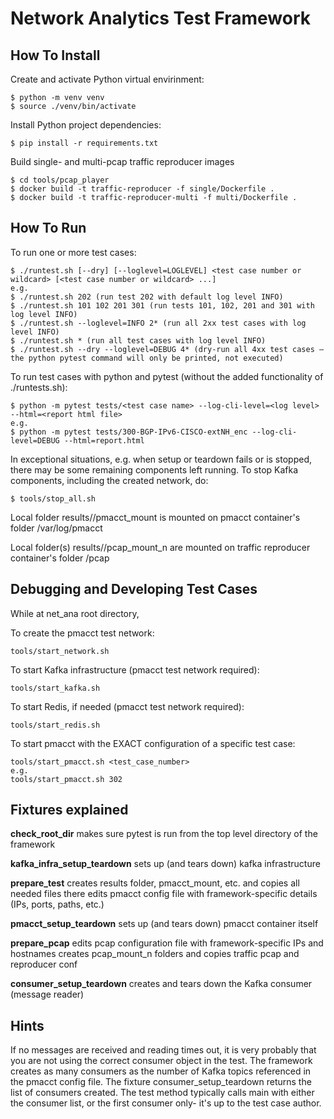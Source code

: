 # Network Analytics Test Framework

## How To Install

Create and activate Python virtual envirinment:
```shell
$ python -m venv venv
$ source ./venv/bin/activate
```

Install Python project dependencies:
```shell
$ pip install -r requirements.txt
```

Build single- and multi-pcap traffic reproducer images
```shell
$ cd tools/pcap_player
$ docker build -t traffic-reproducer -f single/Dockerfile .
$ docker build -t traffic-reproducer-multi -f multi/Dockerfile .
```

## How To Run

To run one or more test cases:
```shell
$ ./runtest.sh [--dry] [--loglevel=LOGLEVEL] <test case number or wildcard> [<test case number or wildcard> ...]
e.g.
$ ./runtest.sh 202 (run test 202 with default log level INFO)
$ ./runtest.sh 101 102 201 301 (run tests 101, 102, 201 and 301 with log level INFO)
$ ./runtest.sh --loglevel=INFO 2* (run all 2xx test cases with log level INFO)
$ ./runtest.sh * (run all test cases with log level INFO)
$ ./runtest.sh --dry --loglevel=DEBUG 4* (dry-run all 4xx test cases – the python pytest command will only be printed, not executed)

```

To run test cases with python and pytest (without the added functionality of ./runtests.sh):
```shell
$ python -m pytest tests/<test case name> --log-cli-level=<log level> --html=<report html file>
e.g.
$ python -m pytest tests/300-BGP-IPv6-CISCO-extNH_enc --log-cli-level=DEBUG --html=report.html

```

In exceptional situations, e.g. when setup or teardown fails or is stopped, there may be some remaining components left running.
To stop Kafka components, including the created network, do:
```shell
$ tools/stop_all.sh

```

Local folder results/<test case>/pmacct_mount is mounted on pmacct container's folder /var/log/pmacct

Local folder(s) results/<test case>/pcap_mount_n are mounted on traffic reproducer container's folder /pcap


## Debugging and Developing Test Cases

While at net_ana root directory,

To create the pmacct test network:
```shell
tools/start_network.sh
```

To start Kafka infrastructure (pmacct test network required):
```shell
tools/start_kafka.sh
```

To start Redis, if needed (pmacct test network required):
```shell
tools/start_redis.sh
```

To start pmacct with the EXACT configuration of a specific test case:
```shell
tools/start_pmacct.sh <test_case_number>
e.g.
tools/start_pmacct.sh 302
```

## Fixtures explained

**check_root_dir** makes sure pytest is run from the top level directory of the framework

**kafka_infra_setup_teardown** sets up (and tears down) kafka infrastructure

**prepare_test** creates results folder, pmacct_mount, etc. and copies all needed files there 
    edits pmacct config file with framework-specific details (IPs, ports, paths, etc.)

**pmacct_setup_teardown** sets up (and tears down) pmacct container itself

**prepare_pcap** edits pcap configuration file with framework-specific IPs and hostnames
              creates pcap_mount_n folders and copies traffic pcap and reproducer conf

**consumer_setup_teardown** creates and tears down the Kafka consumer (message reader)

## Hints

If no messages are received and reading times out, it is very probably that you are not using the correct consumer
object in the test. The framework creates as many consumers as the number of Kafka topics referenced in the pmacct
config file.
The fixture consumer_setup_teardown returns the list of consumers created. The test method typically calls main with
either the consumer list, or the first consumer only- it's up to the test case author.